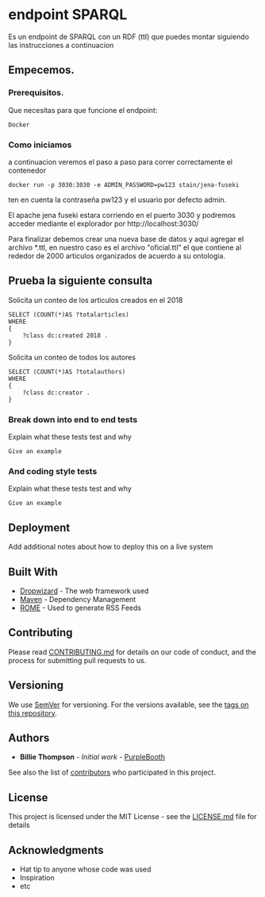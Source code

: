 # endpoint SPARQL

Es un endpoint de SPARQL con un RDF (ttl) que puedes montar siguiendo las instrucciones a continuacion

## Empecemos.

### Prerequisitos.

Que necesitas para que funcione el endpoint:

```
Docker
```

### Como iniciamos 

a continuacion veremos el paso a paso para correr correctamente el contenedor


```
docker run -p 3030:3030 -e ADMIN_PASSWORD=pw123 stain/jena-fuseki
```

ten en cuenta la contraseña pw123 y el usuario por defecto admin.

El apache jena fuseki estara corriendo en el puerto 3030 y podremos acceder mediante el explorador por http://localhost:3030/



Para finalizar debemos crear una nueva base de datos y aqui agregar el archivo *.ttl, en nuestro caso es el archivo "oficial.ttl" el que contiene al rededor de 2000 articulos organizados de acuerdo a su ontologia.

## Prueba la siguiente consulta

Solicita un conteo de los articulos creados en el 2018

```
SELECT (COUNT(*)AS ?totalarticles)
WHERE
{
    ?class dc:created 2018 .
}
```
Solicita un conteo de todos los autores

```
SELECT (COUNT(*)AS ?totalauthors)
WHERE
{
    ?class dc:creator .
}
```


### Break down into end to end tests

Explain what these tests test and why

```
Give an example
```

### And coding style tests

Explain what these tests test and why

```
Give an example
```

## Deployment

Add additional notes about how to deploy this on a live system

## Built With

* [Dropwizard](http://www.dropwizard.io/1.0.2/docs/) - The web framework used
* [Maven](https://maven.apache.org/) - Dependency Management
* [ROME](https://rometools.github.io/rome/) - Used to generate RSS Feeds

## Contributing

Please read [CONTRIBUTING.md](https://gist.github.com/PurpleBooth/b24679402957c63ec426) for details on our code of conduct, and the process for submitting pull requests to us.

## Versioning

We use [SemVer](http://semver.org/) for versioning. For the versions available, see the [tags on this repository](https://github.com/your/project/tags). 

## Authors

* **Billie Thompson** - *Initial work* - [PurpleBooth](https://github.com/PurpleBooth)

See also the list of [contributors](https://github.com/your/project/contributors) who participated in this project.

## License

This project is licensed under the MIT License - see the [LICENSE.md](LICENSE.md) file for details

## Acknowledgments

* Hat tip to anyone whose code was used
* Inspiration
* etc

